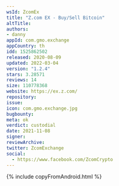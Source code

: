```yaml
---
wsId: ZcomEx
title: "Z.com EX - Buy/Sell Bitcoin"
altTitle: 
authors:
- danny
appId: com.gmo.exchange
appCountry: th
idd: 1525862502
released: 2020-08-09
updated: 2022-03-04
version: "1.2.4"
stars: 3.28571
reviews: 14
size: 110778368
website: https://ex.z.com/
repository: 
issue: 
icon: com.gmo.exchange.jpg
bugbounty: 
meta: ok
verdict: custodial
date: 2021-11-08
signer: 
reviewArchive:
twitter: ZcomExchange
social:
  - https://www.facebook.com/ZcomCrypto
---
```


{% include copyFromAndroid.html %}
